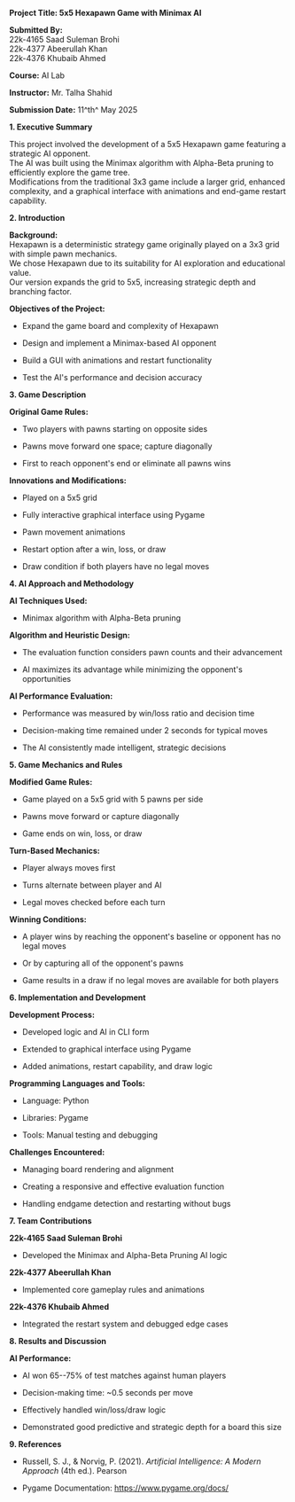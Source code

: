 **Project Title: 5x5 Hexapawn Game with Minimax AI**

**Submitted By:**  
22k-4165 Saad Suleman Brohi  
22k-4377 Abeerullah Khan  
22k-4376 Khubaib Ahmed

**Course:** AI Lab

**Instructor:** Mr. Talha Shahid

**Submission Date:** 11^th^ May 2025

**1. Executive Summary**

This project involved the development of a 5x5 Hexapawn game featuring a
strategic AI opponent.  
The AI was built using the Minimax algorithm with Alpha-Beta pruning to
efficiently explore the game tree.  
Modifications from the traditional 3x3 game include a larger grid,
enhanced complexity, and a graphical interface with animations and
end-game restart capability.

**2. Introduction**

**Background:**  
Hexapawn is a deterministic strategy game originally played on a 3x3
grid with simple pawn mechanics.  
We chose Hexapawn due to its suitability for AI exploration and
educational value.  
Our version expands the grid to 5x5, increasing strategic depth and
branching factor.

**Objectives of the Project:**

- Expand the game board and complexity of Hexapawn

- Design and implement a Minimax-based AI opponent

- Build a GUI with animations and restart functionality

- Test the AI\'s performance and decision accuracy

**3. Game Description**

**Original Game Rules:**

- Two players with pawns starting on opposite sides

- Pawns move forward one space; capture diagonally

- First to reach opponent's end or eliminate all pawns wins

**Innovations and Modifications:**

- Played on a 5x5 grid

- Fully interactive graphical interface using Pygame

- Pawn movement animations

- Restart option after a win, loss, or draw

- Draw condition if both players have no legal moves

**4. AI Approach and Methodology**

**AI Techniques Used:**

- Minimax algorithm with Alpha-Beta pruning

**Algorithm and Heuristic Design:**

- The evaluation function considers pawn counts and their advancement

- AI maximizes its advantage while minimizing the opponent\'s
  opportunities

**AI Performance Evaluation:**

- Performance was measured by win/loss ratio and decision time

- Decision-making time remained under 2 seconds for typical moves

- The AI consistently made intelligent, strategic decisions

**5. Game Mechanics and Rules**

**Modified Game Rules:**

- Game played on a 5x5 grid with 5 pawns per side

- Pawns move forward or capture diagonally

- Game ends on win, loss, or draw

**Turn-Based Mechanics:**

- Player always moves first

- Turns alternate between player and AI

- Legal moves checked before each turn

**Winning Conditions:**

- A player wins by reaching the opponent's baseline or opponent has no
  legal moves

- Or by capturing all of the opponent\'s pawns

- Game results in a draw if no legal moves are available for both
  players

**6. Implementation and Development**

**Development Process:**

- Developed logic and AI in CLI form

- Extended to graphical interface using Pygame

- Added animations, restart capability, and draw logic

**Programming Languages and Tools:**

- Language: Python

- Libraries: Pygame

- Tools: Manual testing and debugging

**Challenges Encountered:**

- Managing board rendering and alignment

- Creating a responsive and effective evaluation function

- Handling endgame detection and restarting without bugs

**7. Team Contributions**

**22k-4165 Saad Suleman Brohi**

- Developed the Minimax and Alpha-Beta Pruning AI logic

**22k-4377 Abeerullah Khan**

- Implemented core gameplay rules and animations

**22k-4376 Khubaib Ahmed**

- Integrated the restart system and debugged edge cases

**8. Results and Discussion**

**AI Performance:**

- AI won 65--75% of test matches against human players

- Decision-making time: \~0.5 seconds per move

- Effectively handled win/loss/draw logic

- Demonstrated good predictive and strategic depth for a board this size

**9. References**

- Russell, S. J., & Norvig, P. (2021). *Artificial Intelligence: A
  Modern Approach* (4th ed.). Pearson

- Pygame Documentation: https://www.pygame.org/docs/
